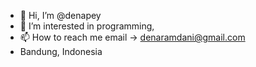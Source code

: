 - 👋 Hi, I’m @denapey
- 👀 I’m interested in programming,
- 📫 How to reach me email -> denaramdani@gmail.com
- Bandung, Indonesia

<!---
denapey/denapey is a ✨ special ✨ repository because its `README.md` (this file) appears on your GitHub profile.
You can click the Preview link to take a look at your changes.
--->
